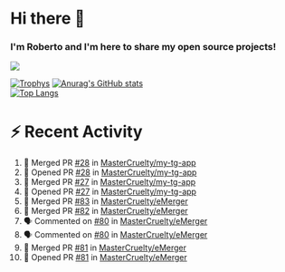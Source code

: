 # Hi there 👋
### I'm Roberto and I'm here to share my open source projects!

<img src="https://komarev.com/ghpvc/?username=mastercruelty&label=Profile views&color=0e75b6"><br>

[![Trophys](https://github-profile-trophy.vercel.app/?username=mastercruelty)](https://github.com/ryo-ma/github-profile-trophy)
[![Anurag's GitHub stats](https://github-readme-stats.vercel.app/api?username=mastercruelty&show_icons=true&theme=tokyonight)](https://github.com/anuraghazra/github-readme-stats)<br>
[![Top Langs](https://github-readme-stats.vercel.app/api/top-langs/?username=mastercruelty&exclude_repo=Alarm-project&layout=compact&theme=tokyonight)](https://github.com/anuraghazra/github-readme-stats)

# :zap: Recent Activity
<!--START_SECTION:activity-->
1. 🎉 Merged PR [#28](https://github.com/MasterCruelty/my-tg-app/pull/28) in [MasterCruelty/my-tg-app](https://github.com/MasterCruelty/my-tg-app)
2. 💪 Opened PR [#28](https://github.com/MasterCruelty/my-tg-app/pull/28) in [MasterCruelty/my-tg-app](https://github.com/MasterCruelty/my-tg-app)
3. 🎉 Merged PR [#27](https://github.com/MasterCruelty/my-tg-app/pull/27) in [MasterCruelty/my-tg-app](https://github.com/MasterCruelty/my-tg-app)
4. 💪 Opened PR [#27](https://github.com/MasterCruelty/my-tg-app/pull/27) in [MasterCruelty/my-tg-app](https://github.com/MasterCruelty/my-tg-app)
5. 🎉 Merged PR [#83](https://github.com/MasterCruelty/eMerger/pull/83) in [MasterCruelty/eMerger](https://github.com/MasterCruelty/eMerger)
6. 🎉 Merged PR [#82](https://github.com/MasterCruelty/eMerger/pull/82) in [MasterCruelty/eMerger](https://github.com/MasterCruelty/eMerger)
7. 🗣 Commented on [#80](https://github.com/MasterCruelty/eMerger/issues/80) in [MasterCruelty/eMerger](https://github.com/MasterCruelty/eMerger)
8. 🗣 Commented on [#80](https://github.com/MasterCruelty/eMerger/issues/80) in [MasterCruelty/eMerger](https://github.com/MasterCruelty/eMerger)
9. 🎉 Merged PR [#81](https://github.com/MasterCruelty/eMerger/pull/81) in [MasterCruelty/eMerger](https://github.com/MasterCruelty/eMerger)
10. 💪 Opened PR [#81](https://github.com/MasterCruelty/eMerger/pull/81) in [MasterCruelty/eMerger](https://github.com/MasterCruelty/eMerger)
<!--END_SECTION:activity-->
